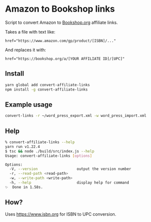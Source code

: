 # Amazon to Bookshop links

Script to convert Amazon to [Bookshop.org](https://bookshop.org/) affiliate links.

Takes a file with text like:

```
href="https://www.amazon.com/gp/product/[ISBN]/..."
```

And replaces it with:

```
href="https://bookshop.org/a/[YOUR AFFILIATE ID]/[UPC]"
```

## Install

```bash
yarn global add convert-affiliate-links
npm install -g convert-affiliate-links
```

## Example usage

```bash
convert-links -r ~/word_press_export.xml -w word_press_import.xml
```

## Help

```bash
% convert-affiliate-links --help
yarn run v1.22.4
$ tsc && node ./build/src/index.js --help
Usage: convert-affiliate-links [options]

Options:
  -V, --version                  output the version number
  -r, --read-path <read-path>
  -w, --write-path <write-path>
  -h, --help                     display help for command
✨  Done in 1.58s.
```

## How?

Uses https://www.isbn.org for ISBN to UPC conversion.
